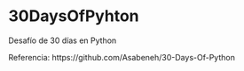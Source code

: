 # 30DaysOfPyhton

<p> Desafío de 30 días en Python </p>
<p> Referencia: https://github.com/Asabeneh/30-Days-Of-Python </p>